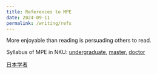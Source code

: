 ```yaml
---
title: References to MPE
date: 2024-09-11
permalink: /writing/refs
---
```


More enjoyable than reading is persuading others to read.

Syllabus of MPE in NKU: [undergraduate](http://xishanyu2.github.io/files/MPE_syllabus_undergraduate.pdf), [master](http://xishanyu2.github.io/files/MPE_syllabus_master.pdf), [doctor](http://xishanyu2.github.io/files/MPE_syllabus_doctor.pdf)

[日本学者](http://xishanyu2.github.io/files/日本学者.md)

